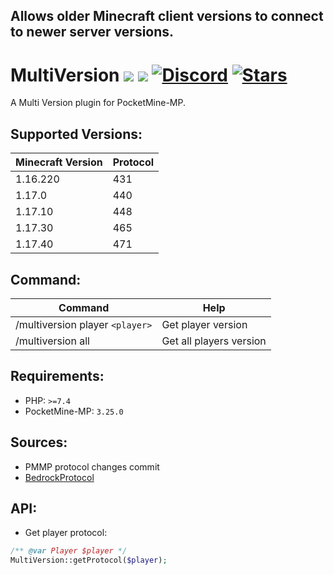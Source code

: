 ## Allows older Minecraft client versions to connect to newer server versions.

# MultiVersion [![](https://poggit.pmmp.io/shield.dl.total/MultiVersion)](https://poggit.pmmp.io/p/MultiVersion) [![](https://poggit.pmmp.io/shield.api/MultiVersion)](https://poggit.pmmp.io/p/MultiVersion) [![Discord](https://img.shields.io/discord/902113901712379945?color=7389D8&label=discord)](https://discord.gg/NGsNaj54d6) [![Stars](https://img.shields.io/github/stars/AkmalFairuz/MultiVersion)](https://github.com/AkmalFairuz/MultiVersion/stargazers)
A Multi Version plugin for PocketMine-MP.

## Supported Versions:
| Minecraft Version | Protocol |
| --- | ----------- |
| 1.16.220 | 431 |
| 1.17.0 | 440 |
| 1.17.10 | 448 |
| 1.17.30 | 465 |
| 1.17.40 | 471 |

## Command:
| Command | Help |
| --- | ---- |
| /multiversion player `<player>` | Get player version |
| /multiversion all | Get all players version |

## Requirements:
- PHP: `>=7.4`
- PocketMine-MP: `3.25.0`

## Sources:
- PMMP protocol changes commit
- <a href="https://github.com/pmmp/BedrockProtocol">BedrockProtocol</a>

## API:
- Get player protocol:
```php
/** @var Player $player */
MultiVersion::getProtocol($player);
```
